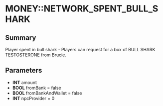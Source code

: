 # MONEY::NETWORK_SPENT_BULL_SHARK

## Summary
Player spent in bull shark - Players can request for a box of BULL SHARK TESTOSTERONE from Brucie.

## Parameters
* **INT** amount
* **BOOL** fromBank = false
* **BOOL** fromBankAndWallet = false
* **INT** npcProvider = 0